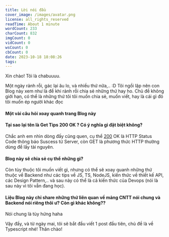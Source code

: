 ```yaml
---
title: Lời nói đầu
cover_image: /images/avatar.png
license: all_rights_reserved
readTime: About 1 minute
wordCount: 233
charCount: 832
imgCount: 0
vidCount: 0
wsCount: 0
cbCount: 0
date: 2023-10-18 18:08:26
tags:
---
```

Xin chào! Tôi là chabuuuu.

Một ngày rảnh rỗi, gác lại âu lo, và nhiều thứ nữa,.. :D Tôi ngồi lập nên con Blog này xem như là để khi rảnh rỗi chia sẻ những thứ hay ho. Chủ đề không giới hạn, có thể là những thứ tôi tôi muốn chia sẻ, muốn viết, hay là cái gì đó tôi muốn ép người khác đọc

#### Một vài câu hỏi xoay quanh trang Blog này

#### Tại sao lại tên là Get Tips 200 OK ? Có ý nghĩa gì đặt biệt không?

Chắc anh em nhìn dòng đấy cũng quen, cụ thể [200](https://en.wikipedia.org/wiki/List_of_HTTP_status_codes) OK là HTTP Status Code thông báo Suscess từ Server, còn GET là phương thức HTTP thường dùng để lấy tài nguyên.

#### Blog này sẽ chia sẻ cụ thể những gì? 

Còn tùy thuộc tôi muốn viết gì, nhưng có thể sẽ xoay quanh những thứ thuộc về Backend như các tips về JS, TS, NodeJS, kiến thức về thiết kế API, các Design Pattern,.. và sau này có thể là cả kiến thức của Devops (nói là sau này vì tôi vẫn đang học).

#### Liệu Blog này chỉ share những thứ liên quan về mảng CNTT nói chung và Backend nói riêng thôi ư? Còn gì khác không??

Nói chung là tùy hứng haha

Vậy đấy, và từ ngày mai, tôi sẽ bắt đầu viết 1 post đầu tiên, chủ đề là về Typescript nhé!
Thân chào!